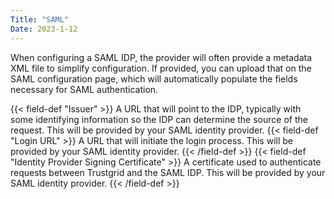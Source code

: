 ```yaml
---
Title: "SAML"
Date: 2023-1-12
---
```

When configuring a SAML IDP, the provider will often provide a metadata XML file to simplify configuration. If provided, you can upload that on the SAML configuration page, which will automatically populate the fields necessary for SAML authentication.

{{< field-def "Issuer" >}}
A URL that will point to the IDP, typically with some identifying information so the IDP can determine the source of the request. This will be provided by your SAML identity provider.
{{< field-def "Login URL" >}}
A URL that will initiate the login process. This will be provided by your SAML identity provider.
{{< /field-def >}}
{{< field-def "Identity Provider Signing Certificate" >}}
A certificate used to authenticate requests between Trustgrid and the SAML IDP. This will be provided by your SAML identity provider.
{{< /field-def >}}